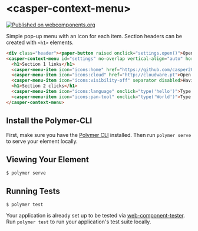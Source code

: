 # \<casper-context-menu\>

[![Published on webcomponents.org](https://img.shields.io/badge/webcomponents.org-published-blue.svg)](https://www.webcomponents.org/element/casper2020/casper-context-menu)


Simple pop-up menu with an icon for each item. Section headers can be created with `<h1>` elements. 

<!---
```
<custom-element-demo style="height: 400;">
  <template>
    <script src="../webcomponentsjs/webcomponents-lite.js"></script>
    <link rel="import" href="../iron-icons/iron-icons.html">
    <link rel="import" href="../paper-button/paper-button.html">
    <link rel="import" href="casper-context-menu.html">
    <custom-style>
      <style is="custom-style" include="demo-pages-shared-styles">  
        casper-context-menu, paper-button, h4  {
            font-family: 'Roboto', 'Noto', sans-serif;
            font-weight: normal;
            font-size: 14px;
            -webkit-font-smoothing: antialiased;
        }
        .header {
          display: flex;
          align-items: center;
          height: 32px;
        }
      </style>
      <script>
      function type(text) {
        typed.textContent = "Menu typed "+text;
      }
    </script>
    </custom-style>
    <next-code-block></next-code-block>
  </template>
</custom-element-demo>
```
-->
```html
<div class="header"><paper-button raised onclick="settings.open()">Open Menu</paper-button><h4 id="typed">-</h4></div>
<casper-context-menu id="settings" no-overlap vertical-align="auto" horizontal-align="left">
  <h1>Section 1 links</h1>
  <casper-menu-item icon="icons:home" href="https://github.com/casper2020/casper-context-menu">Open Github repo</casper-menu-item>
  <casper-menu-item icon="icons:cloud" href="http://cloudware.pt">Open Cloudware site</casper-menu-item>
  <casper-menu-item icon="icons:visibility-off" separator disabled>Having a blue day</casper-menu-item>
  <h1>Section 2 clicks</h1>
  <casper-menu-item icon="icons:language" onclick="type('hello')">Type Hello</casper-menu-item>
  <casper-menu-item icon="icons:pan-tool" onclick="type('World')">Type World</casper-menu-item>
</casper-context-menu>
```

## Install the Polymer-CLI

First, make sure you have the [Polymer CLI](https://www.npmjs.com/package/polymer-cli) installed. Then run `polymer serve` to serve your element locally.

## Viewing Your Element

```
$ polymer serve
```

## Running Tests

```
$ polymer test
```

Your application is already set up to be tested via [web-component-tester](https://github.com/Polymer/web-component-tester). Run `polymer test` to run your application's test suite locally.
